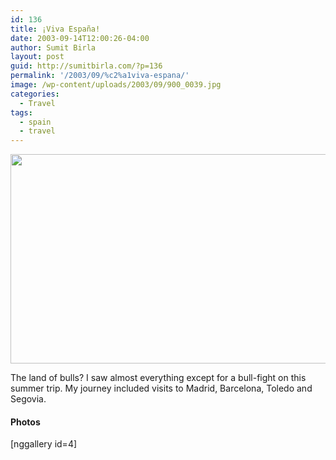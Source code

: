 ```yaml
---
id: 136
title: ¡Viva España!
date: 2003-09-14T12:00:26-04:00
author: Sumit Birla
layout: post
guid: http://sumitbirla.com/?p=136
permalink: '/2003/09/%c2%a1viva-espana/'
image: /wp-content/uploads/2003/09/900_0039.jpg
categories:
  - Travel
tags:
  - spain
  - travel
---
```

<a href="http://sumit.tampahost.net/2003/09/%c2%a1viva-espana/paseo-de-la-castellana/" rel="attachment wp-att-358"><img class="alignleft size-full wp-image-358" title="Paseo de la Castellana" src="http://sumit.tampahost.net/wp-content/uploads/2003/09/900_0039.jpg" alt="" width="692" height="335" srcset="https://sumitbirla.me/wp-content/uploads/2003/09/900_0039.jpg 692w, https://sumitbirla.me/wp-content/uploads/2003/09/900_0039-300x145.jpg 300w" sizes="(max-width: 692px) 100vw, 692px" /></a>

The land of bulls? I saw almost everything except for a bull-fight on this summer trip. My journey included visits to Madrid, Barcelona, Toledo and Segovia.

#### Photos

[nggallery id=4]